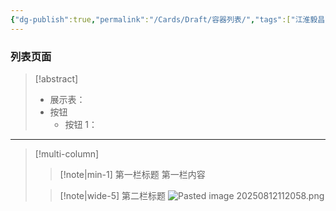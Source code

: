 ```yaml
---
{"dg-publish":true,"permalink":"/Cards/Draft/容器列表/","tags":["江淮毅昌/蝶创I-MES/MES"]}
---
```



### 列表页面



> [!abstract]
> - 展示表：
> - 按钮
> 	- 按钮 1：

---

> [!multi-column]
>
>> [!note|min-1] 第一栏标题
>> 第一栏内容
>
>> [!note|wide-5] 第二栏标题
>> ![Pasted image 20250812112058.png](/img/user/Extras/Attachments/Pasted%20image%2020250812112058.png)
